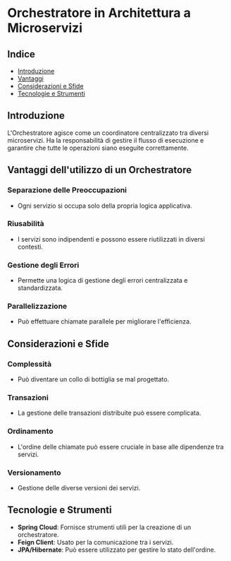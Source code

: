 # Orchestratore in Architettura a Microservizi

## Indice

- [Introduzione](#introduzione)
- [Vantaggi](#vantaggi-dellutilizzo-di-un-orchestratore)
- [Considerazioni e Sfide](#considerazioni-e-sfide)
- [Tecnologie e Strumenti](#tecnologie-e-strumenti)

## Introduzione

L'Orchestratore agisce come un coordinatore centralizzato tra diversi microservizi. Ha la responsabilità di gestire il flusso di esecuzione e garantire che tutte le operazioni siano eseguite correttamente.

## Vantaggi dell'utilizzo di un Orchestratore

### Separazione delle Preoccupazioni
- Ogni servizio si occupa solo della propria logica applicativa.

### Riusabilità
- I servizi sono indipendenti e possono essere riutilizzati in diversi contesti.

### Gestione degli Errori
- Permette una logica di gestione degli errori centralizzata e standardizzata.

### Parallelizzazione
- Può effettuare chiamate parallele per migliorare l'efficienza.

## Considerazioni e Sfide

### Complessità
- Può diventare un collo di bottiglia se mal progettato.

### Transazioni
- La gestione delle transazioni distribuite può essere complicata.

### Ordinamento
- L'ordine delle chiamate può essere cruciale in base alle dipendenze tra servizi.

### Versionamento
- Gestione delle diverse versioni dei servizi.

## Tecnologie e Strumenti

- **Spring Cloud**: Fornisce strumenti utili per la creazione di un orchestratore.
- **Feign Client**: Usato per la comunicazione tra i servizi.
- **JPA/Hibernate**: Può essere utilizzato per gestire lo stato dell'ordine.
